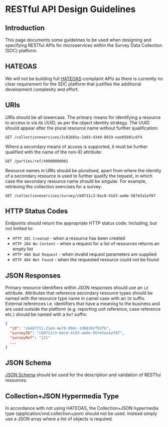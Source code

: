 # RESTful API Design Guidelines

## Introduction
This page documents some guidelines to be used when designing and specifying RESTful APIs for microservices within the Survey Data Collection (SDC) platform.

## HATEOAS
We will not be building full [HATEOAS](https://en.wikipedia.org/wiki/HATEOAS)-complaint APIs as there is currently no clear requirement for the SDC platform that justifies the additional development complexity and effort.

## URIs
URIs should be all lowercase. The primary means for identifying a resource to access is via its UUID, as per the object identity strategy. The UUID should appear after the plural resource name without further qualification:

`GET /collectionexercises/2c82b85a-2a03-434d-8019-eae05b01c6f4`

Where a secondary means of access is supported, it must be further qualified with the name of the non-ID attribute:

`GET /parties/ref/49900000001`

Resource names in URIs should be pluralised, apart from where the identity of a secondary resource is used to further qualify the request, in which case the secondary resource name should be singular. For example, retrieving the collection exercises for a survey:

`GET /collectionexercises/survey/cb0711c3-0ac8-41d3-ae0e-567e5a1ef87`

## HTTP Status Codes
Endpoints should return the appropriate HTTP status code. Including, but not limited to:

* `HTTP 201 Created` - when a resource has been created
* `HTTP 204 No Content` - when a request for a list of resources returns an empty list
* `HTTP 400 Bad Request` - when invalid request parameters are supplied
* `HTTP 404 Not Found` - when the requested resource could not be found

## JSON Responses
Primary resource identifiers within JSON responses should use an `id` attribute. Attributes that reference secondary resource types should be named with the resource type name in camel case with an `ID` suffix. External references i.e. identifiers that have a meaning to the business and are used outside the platform (e.g. reporting unit reference, case reference etc.) should be named with a `Ref` suffix:

```json
{
  "id": "c6467711-21eb-4e78-804c-1db8392f93fb",
  "surveyID": "cb0711c3-0ac8-41d3-ae0e-567e5ea1ef87",
  "surveyRef": "221"
  ...
}
```

## JSON Schema
[JSON Schema](http://json-schema.org/) should be used for the description and validation of RESTful resources.

## Collection+JSON Hypermedia Type
In accordance with not using HATEOAS, the Collection+JSON hypermedia type (application/vnd.collection+json) should not be used. Instead simply use a JSON array where a list of objects is required.